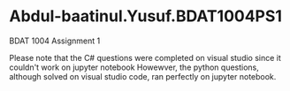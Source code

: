 # Abdul-baatinul.Yusuf.BDAT1004PS1
BDAT 1004 Assignment 1

Please note that the C# questions were completed on visual studio since it couldn't work on jupyter notebook
Howewver, the python questions, although solved on visual studio code, ran perfectly on jupyter notebook.
